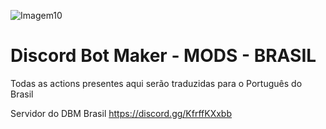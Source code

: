 ![Imagem10](https://user-images.githubusercontent.com/43226244/131955372-a539b1ee-f349-4088-9bb4-f35bdcd498ad.png)

# Discord Bot Maker - MODS - BRASIL

Todas as actions presentes aqui serão traduzidas para o Português do Brasil

Servidor do DBM Brasil
https://discord.gg/KfrffKXxbb
